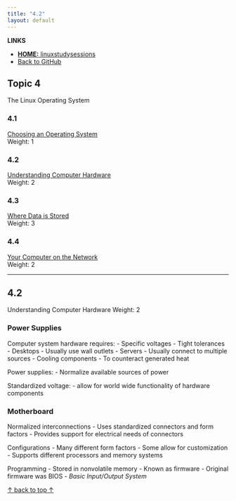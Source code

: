 ```yaml
---
title: "4.2"
layout: default
---
```


**LINKS**
- [**HOME:** linuxstudysessions](https://bullintheserver.github.io/linuxstudysessions)  
- [Back to GitHub](https://github.com/bullintheserver/linuxstudysessions)  

## Topic 4
The Linux Operating System
### 4.1
[Choosing an Operating System](https://bullintheserver.github.io/linuxstudysessions/topic4/4_1.html)  
Weight: 1

### 4.2 
[Understanding Computer Hardware](https://bullintheserver.github.io/linuxstudysessions/topic4/4_2.html)  
Weight: 2

### 4.3
[Where Data is Stored](https://bullintheserver.github.io/linuxstudysessions/topic4/4_3.html)  
Weight: 3

### 4.4
[Your Computer on the Network](https://bullintheserver.github.io/linuxstudysessions/topic4/4_4.html)  
Weight: 2

---

## 4.2
Understanding Computer Hardware
Weight: 2  

### Power Supplies
Computer system hardware requires:
    - Specific voltages
    - Tight tolerances
    - Desktops
        - Usually use wall outlets
    - Servers
        - Usually connect to multiple sources
    - Cooling components
        - To counteract generated heat

Power supplies:
    - Normalize available sources of power

Standardized voltage:
    - allow for world wide functionality of hardware components

### Motherboard
Normalized interconnections
    - Uses standardized connectors and form factors
    - Provides support for electrical needs of connectors

Configurations
    - Many different form factors
    - Some allow for customization 
    - Supports different processors and memory systems

Programming
    - Stored in nonvolatile memory
        - Known as firmware
    - Original firmware was BIOS
        - *Basic Input/Output System*




<!-- HTML for Back to Top Button -->
<a href="#" id="back-to-top" title="Back to top">&uarr; back to top &uarr;</a>

<!-- Link to external JS file -->
<script src="{{ "/assets/js/back-to-top.js" | relative_url }}"></script>
        